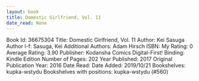 ```yaml
---
layout: book
title: Domestic Girlfriend, Vol. 11
date_read: None
---
```


Book Id: 36675304
Title: Domestic Girlfriend, Vol. 11
Author: Kei Sasuga
Author l-f: Sasuga, Kei
Additional Authors: Adam Hirsch
ISBN: 
My Rating: 0
Average Rating: 3.90
Publisher: Kodansha Comics Digital-First!
Binding: Kindle Edition
Number of Pages: 202
Year Published: 2017
Original Publication Year: 2016
Date Read: 
Date Added: 2019/10/21
Bookshelves: kupka-wstydu
Bookshelves with positions: kupka-wstydu (#560)

